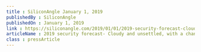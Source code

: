 ```yaml
---
title : SiliconAngle January 1, 2019
publishedBy : SiliconAngle
publishedOn : January 1, 2019
link : https://siliconangle.com/2019/01/01/2019-security-forecast-cloudy-unsettled-chance-gloom/
articleName : 2019 security forecast- Cloudy and unsettled, with a chance of gloom
class : pressArticle
---
```

